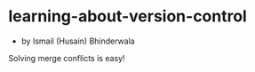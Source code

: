 # learning-about-version-control
- by Ismail (Husain) Bhinderwala

Solving merge conflicts is easy!
